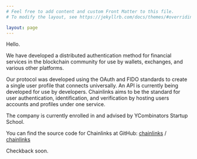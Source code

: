 ```yaml
---
# Feel free to add content and custom Front Matter to this file.
# To modify the layout, see https://jekyllrb.com/docs/themes/#overriding-theme-defaults

layout: page
---
```


Hello.

We have developed a distributed authentication method for financial services in the blockchain community for use by wallets, exchanges, and various other platforms. 

Our protocol was developed using the OAuth and FIDO standards to create a single user profile that connects universally. An API is currently being developed for use by developers. Chainlinks aims to be the standard for user authentication, identification, and verification by hosting users accounts and profiles under one service.

The company is currently enrolled in and advised by YCombinators Startup School.

You can find the source code for Chainlinks at GitHub:
[chainlinks][chainlinks-organization] /
[chainlinks](https://github.com/chainlinks/chainlinks-auth)

[chainlinks-organization]: https://github.com/chainlinks

Checkback soon.
